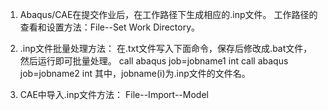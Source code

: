 1. Abaqus/CAE在提交作业后，在工作路径下生成相应的.inp文件。
工作路径的查看和设置方法：File--Set Work Directory。

2. .inp文件批量处理方法：
在.txt文件写入下面命令，保存后修改成.bat文件，然后运行即可批量处理。
call abaqus job=jobname1 int
call abaqus job=jobname2 int
其中，jobname(i)为.inp文件的文件名。

3. CAE中导入.inp文件方法：
File--Import--Model

